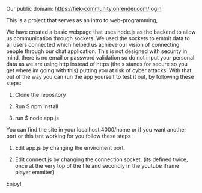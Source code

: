 Our public domain: https://fiek-community.onrender.com/login

This is a project that serves as an intro to web-programming,

We have created a basic webpage that uses node.js as the backend to allow us communication through sockets. We used the sockets to emmit data to all users connected which helped us achieve our vision of connecting people through our chat application.
This is not designed with security in mind, there is no email or password validation so do not input your personal data as we are using http instead of https (the s stands for secure so you get where im going with this) putting you at risk of cyber attacks!
With that out of the way you can run the app yourself to test it out, by following these steps:

1. Clone the repository 

2. Run $ npm install

3. run $ node app.js

You can find the site in your localhost:4000/home or if you want another port or this isnt working for you follow these steps

1. Edit app.js by changing the enviroment port.

2. Edit connect.js by changing the connection socket. (its defined twice, once at the very top of the file and secondly in the youtube iframe player emmiter)

Enjoy!
